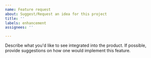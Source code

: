 ```yaml
---
name: Feature request
about: Suggest/Request an idea for this project
title: ''
labels: enhancement
assignees: ''

---
```


Describe what you'd like to see integrated into the product. If possible, provide suggestions on how one would implement this feature.
